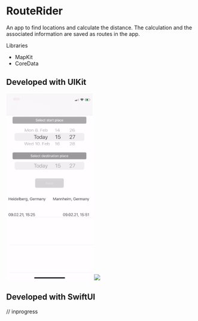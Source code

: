 # RouteRider 
An app to find locations and calculate the distance. The calculation and the associated information are saved as routes in the app.

Libraries
* MapKit
* CoreData


## Developed with UIKit

<p float="left">
<img src="https://github.com/taioo/route-rider/blob/master/attachment/w.gif" height="500"/>
<img src="https://github.com/taioo/route-rider/blob/master/attachment/d.gif"  height="500"/>
</p>

## Developed with SwiftUI

// inprogress
